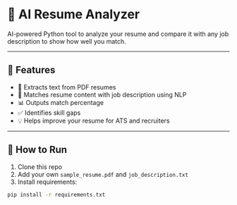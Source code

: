 # 🧠 AI Resume Analyzer

AI-powered Python tool to analyze your resume and compare it with any job description to show how well you match.

---

## 🔧 Features

- 📄 Extracts text from PDF resumes
- 🧪 Matches resume content with job description using NLP
- 📊 Outputs match percentage
- ✅ Identifies skill gaps
- 💡 Helps improve your resume for ATS and recruiters

---

## 🚀 How to Run

1. Clone this repo
2. Add your own `sample_resume.pdf` and `job_description.txt`
3. Install requirements:

```bash
pip install -r requirements.txt

